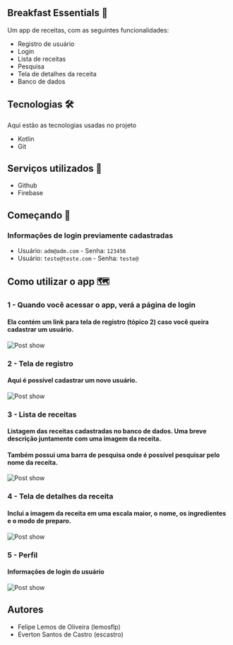 ## Breakfast Essentials 🥨
Um app de receitas, com as seguintes funcionalidades:
* Registro de usuário
* Login 
* Lista de receitas
* Pesquisa
* Tela de detalhes da receita
* Banco de dados


## Tecnologias 🛠️

Aqui estão as tecnologias usadas no projeto

* Kotlin
* Git

## Serviços utilizados 🏬

* Github
* Firebase

## Começando 📍

### Informações de login previamente cadastradas

* Usuário: `adm@adm.com`   -  Senha: `123456`
* Usuário: `teste@teste.com`  -  Senha: `teste@`



## Como utilizar o app 🗺️

### 1 - Quando você acessar o app, verá a página de login
#### Ela contém um link para tela de registro (tópico 2) caso você queira cadastrar um usuário.

![Post show](https://github.com/Lucasdfg07/Blog_Lucas_Fernandes/blob/master/public/readme/post_1.png)

### 2 - Tela de registro
#### Aqui é possível cadastrar um novo usuário.

![Post show](https://github.com/Lucasdfg07/Blog_Lucas_Fernandes/blob/master/public/readme/post_1.png)

### 3 - Lista de receitas
#### Listagem das receitas cadastradas no banco de dados. Uma breve descrição juntamente com uma imagem da receita.
#### Também possui uma barra de pesquisa onde é possível pesquisar pelo nome da receita.

![Post show](https://github.com/Lucasdfg07/Blog_Lucas_Fernandes/blob/master/public/readme/post_1.png)

### 4 - Tela de detalhes da receita
#### Inclui a imagem da receita em uma escala maior, o nome, os ingredientes e o modo de preparo.

![Post show](https://github.com/Lucasdfg07/Blog_Lucas_Fernandes/blob/master/public/readme/post_1.png)

### 5 - Perfil
#### Informações de login do usuário 

![Post show](https://github.com/Lucasdfg07/Blog_Lucas_Fernandes/blob/master/public/readme/post_1.png)

## Autores

  * Felipe Lemos de Oliveira (lemosflp)
  * Everton Santos de Castro (escastro)
